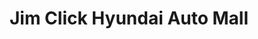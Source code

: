 ---
title: "Jim Click Hyundai Auto Mall"
url: /tucson/jim-click-hyundai-auto-mall/
shop: Autohaus
---